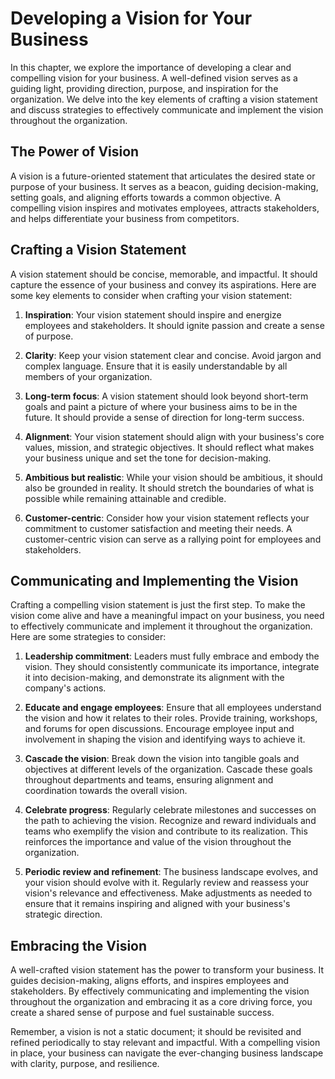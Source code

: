 Developing a Vision for Your Business
================================================

In this chapter, we explore the importance of developing a clear and compelling vision for your business. A well-defined vision serves as a guiding light, providing direction, purpose, and inspiration for the organization. We delve into the key elements of crafting a vision statement and discuss strategies to effectively communicate and implement the vision throughout the organization.

The Power of Vision
-------------------

A vision is a future-oriented statement that articulates the desired state or purpose of your business. It serves as a beacon, guiding decision-making, setting goals, and aligning efforts towards a common objective. A compelling vision inspires and motivates employees, attracts stakeholders, and helps differentiate your business from competitors.

Crafting a Vision Statement
---------------------------

A vision statement should be concise, memorable, and impactful. It should capture the essence of your business and convey its aspirations. Here are some key elements to consider when crafting your vision statement:

1. **Inspiration**: Your vision statement should inspire and energize employees and stakeholders. It should ignite passion and create a sense of purpose.

2. **Clarity**: Keep your vision statement clear and concise. Avoid jargon and complex language. Ensure that it is easily understandable by all members of your organization.

3. **Long-term focus**: A vision statement should look beyond short-term goals and paint a picture of where your business aims to be in the future. It should provide a sense of direction for long-term success.

4. **Alignment**: Your vision statement should align with your business's core values, mission, and strategic objectives. It should reflect what makes your business unique and set the tone for decision-making.

5. **Ambitious but realistic**: While your vision should be ambitious, it should also be grounded in reality. It should stretch the boundaries of what is possible while remaining attainable and credible.

6. **Customer-centric**: Consider how your vision statement reflects your commitment to customer satisfaction and meeting their needs. A customer-centric vision can serve as a rallying point for employees and stakeholders.

Communicating and Implementing the Vision
-----------------------------------------

Crafting a compelling vision statement is just the first step. To make the vision come alive and have a meaningful impact on your business, you need to effectively communicate and implement it throughout the organization. Here are some strategies to consider:

1. **Leadership commitment**: Leaders must fully embrace and embody the vision. They should consistently communicate its importance, integrate it into decision-making, and demonstrate its alignment with the company's actions.

2. **Educate and engage employees**: Ensure that all employees understand the vision and how it relates to their roles. Provide training, workshops, and forums for open discussions. Encourage employee input and involvement in shaping the vision and identifying ways to achieve it.

3. **Cascade the vision**: Break down the vision into tangible goals and objectives at different levels of the organization. Cascade these goals throughout departments and teams, ensuring alignment and coordination towards the overall vision.

4. **Celebrate progress**: Regularly celebrate milestones and successes on the path to achieving the vision. Recognize and reward individuals and teams who exemplify the vision and contribute to its realization. This reinforces the importance and value of the vision throughout the organization.

5. **Periodic review and refinement**: The business landscape evolves, and your vision should evolve with it. Regularly review and reassess your vision's relevance and effectiveness. Make adjustments as needed to ensure that it remains inspiring and aligned with your business's strategic direction.

Embracing the Vision
--------------------

A well-crafted vision statement has the power to transform your business. It guides decision-making, aligns efforts, and inspires employees and stakeholders. By effectively communicating and implementing the vision throughout the organization and embracing it as a core driving force, you create a shared sense of purpose and fuel sustainable success.

Remember, a vision is not a static document; it should be revisited and refined periodically to stay relevant and impactful. With a compelling vision in place, your business can navigate the ever-changing business landscape with clarity, purpose, and resilience.
